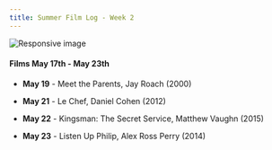 ```yaml
---
title: Summer Film Log - Week 2
---
```



<img src="images/week2.jpg" class="img-responsive" alt="Responsive image"></img>

#### Films May 17th - May 23th

+ **May 19** - Meet the Parents, Jay Roach (2000)

+ **May 21** - Le Chef, Daniel Cohen (2012)

+ **May 22** - Kingsman: The Secret Service, Matthew Vaughn (2015)

+ **May 23** - Listen Up Philip, Alex Ross Perry (2014)
